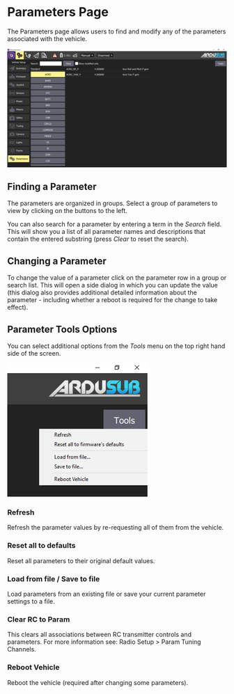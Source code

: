 # Parameters Page

The Parameters page allows users to find and modify any of the parameters associated with the vehicle.

<img src="/images/reference/reference-ardusub-parameters.png" class="img-responsive img-center" style="max-height:600px;">

## Finding a Parameter
The parameters are organized in groups. Select a group of parameters to view by clicking on the buttons to the left.

You can also search for a parameter by entering a term in the *Search* field. This will show you a list of all parameter names and descriptions that contain the entered substring (press *Clear* to reset the search).

## Changing a Parameter
To change the value of a parameter click on the parameter row in a group or search list. This will open a side dialog in which you can update the value (this dialog also provides additional detailed information about the parameter - including whether a reboot is required for the change to take effect).

## Parameter Tools Options

You can select additional options from the *Tools* menu on the top right hand side of the screen.

<img src="/images/reference/reference-ardusub-parameters-tools.png" class="img-responsive img-center" style="max-height:600px;">

### Refresh
Refresh the parameter values by re-requesting all of them from the vehicle.

### Reset all to defaults
Reset all parameters to their original default values.

### Load from file / Save to file
Load parameters from an existing file or save your current parameter settings to a file.

### Clear RC to Param
This clears all associations between RC transmitter controls and parameters. For more information see: Radio Setup > Param Tuning Channels.

### Reboot Vehicle
Reboot the vehicle (required after changing some parameters).
